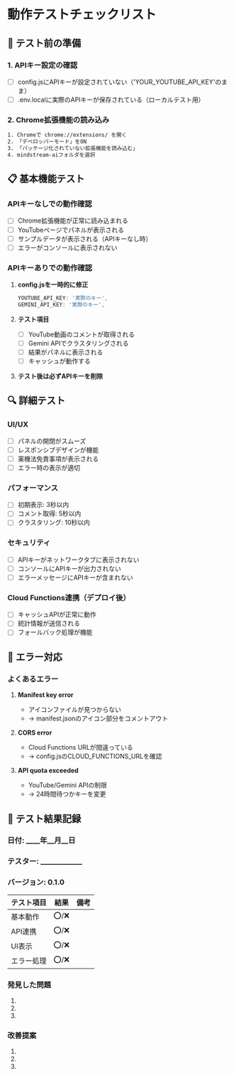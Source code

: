 # 動作テストチェックリスト

## 🧪 テスト前の準備

### 1. APIキー設定の確認
- [ ] config.jsにAPIキーが設定されていない（'YOUR_YOUTUBE_API_KEY'のまま）
- [ ] .env.localに実際のAPIキーが保存されている（ローカルテスト用）

### 2. Chrome拡張機能の読み込み
```bash
1. Chromeで chrome://extensions/ を開く
2. 「デベロッパーモード」をON
3. 「パッケージ化されていない拡張機能を読み込む」
4. mindstream-aiフォルダを選択
```

## 📋 基本機能テスト

### APIキーなしでの動作確認
- [ ] Chrome拡張機能が正常に読み込まれる
- [ ] YouTubeページでパネルが表示される
- [ ] サンプルデータが表示される（APIキーなし時）
- [ ] エラーがコンソールに表示されない

### APIキーありでの動作確認
1. **config.jsを一時的に修正**
   ```javascript
   YOUTUBE_API_KEY: '実際のキー',
   GEMINI_API_KEY: '実際のキー',
   ```

2. **テスト項目**
   - [ ] YouTube動画のコメントが取得される
   - [ ] Gemini APIでクラスタリングされる
   - [ ] 結果がパネルに表示される
   - [ ] キャッシュが動作する

3. **テスト後は必ずAPIキーを削除**

## 🔍 詳細テスト

### UI/UX
- [ ] パネルの開閉がスムーズ
- [ ] レスポンシブデザインが機能
- [ ] 薬機法免責事項が表示される
- [ ] エラー時の表示が適切

### パフォーマンス
- [ ] 初期表示: 3秒以内
- [ ] コメント取得: 5秒以内
- [ ] クラスタリング: 10秒以内

### セキュリティ
- [ ] APIキーがネットワークタブに表示されない
- [ ] コンソールにAPIキーが出力されない
- [ ] エラーメッセージにAPIキーが含まれない

### Cloud Functions連携（デプロイ後）
- [ ] キャッシュAPIが正常に動作
- [ ] 統計情報が送信される
- [ ] フォールバック処理が機能

## 🐛 エラー対応

### よくあるエラー
1. **Manifest key error**
   - アイコンファイルが見つからない
   - → manifest.jsonのアイコン部分をコメントアウト

2. **CORS error**
   - Cloud Functions URLが間違っている
   - → config.jsのCLOUD_FUNCTIONS_URLを確認

3. **API quota exceeded**
   - YouTube/Gemini APIの制限
   - → 24時間待つかキーを変更

## 📝 テスト結果記録

### 日付: ____年__月__日
### テスター: ____________
### バージョン: 0.1.0

| テスト項目 | 結果 | 備考 |
|-----------|------|------|
| 基本動作 | ⭕/❌ | |
| API連携 | ⭕/❌ | |
| UI表示 | ⭕/❌ | |
| エラー処理 | ⭕/❌ | |

### 発見した問題
1. 
2. 
3. 

### 改善提案
1. 
2. 
3.